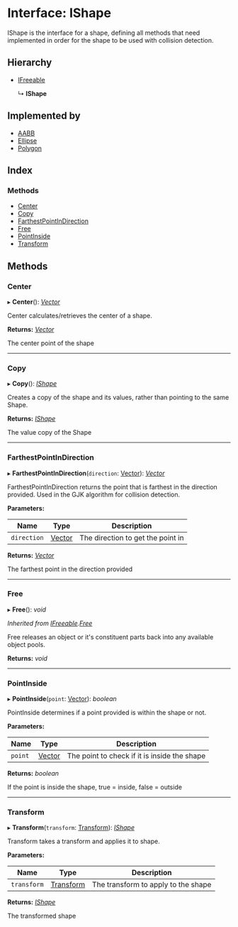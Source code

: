 
# Interface: IShape

IShape is the interface for a shape, defining all methods that need implemented in order
for the shape to be used with collision detection.

## Hierarchy

* [IFreeable](ifreeable.md)

  ↳ **IShape**

## Implemented by

* [AABB](../classes/aabb.md)
* [Ellipse](../classes/ellipse.md)
* [Polygon](../classes/polygon.md)

## Index

### Methods

* [Center](ishape.md#center)
* [Copy](ishape.md#copy)
* [FarthestPointInDirection](ishape.md#farthestpointindirection)
* [Free](ishape.md#free)
* [PointInside](ishape.md#pointinside)
* [Transform](ishape.md#transform)

## Methods

###  Center

▸ **Center**(): *[Vector](../classes/vector.md)*

Center calculates/retrieves the center of a shape.

**Returns:** *[Vector](../classes/vector.md)*

The center point of the shape

___

###  Copy

▸ **Copy**(): *[IShape](ishape.md)*

Creates a copy of the shape and its values, rather than pointing to the same Shape.

**Returns:** *[IShape](ishape.md)*

The value copy of the Shape

___

###  FarthestPointInDirection

▸ **FarthestPointInDirection**(`direction`: [Vector](../classes/vector.md)): *[Vector](../classes/vector.md)*

FarthestPointInDirection returns the point that is farthest in the direction provided.
Used in the GJK algorithm for collision detection.

**Parameters:**

Name | Type | Description |
------ | ------ | ------ |
`direction` | [Vector](../classes/vector.md) | The direction to get the point in |

**Returns:** *[Vector](../classes/vector.md)*

The farthest point in the direction provided

___

###  Free

▸ **Free**(): *void*

*Inherited from [IFreeable](ifreeable.md).[Free](ifreeable.md#free)*

Free releases an object or it's constituent parts back into any available object pools.

**Returns:** *void*

___

###  PointInside

▸ **PointInside**(`point`: [Vector](../classes/vector.md)): *boolean*

PointInside determines if a point provided is within the shape or not.

**Parameters:**

Name | Type | Description |
------ | ------ | ------ |
`point` | [Vector](../classes/vector.md) | The point to check if it is inside the shape |

**Returns:** *boolean*

If the point is inside the shape, true = inside, false = outside

___

###  Transform

▸ **Transform**(`transform`: [Transform](../classes/transform.md)): *[IShape](ishape.md)*

Transform takes a transform and applies it to shape.

**Parameters:**

Name | Type | Description |
------ | ------ | ------ |
`transform` | [Transform](../classes/transform.md) | The transform to apply to the shape |

**Returns:** *[IShape](ishape.md)*

The transformed shape
